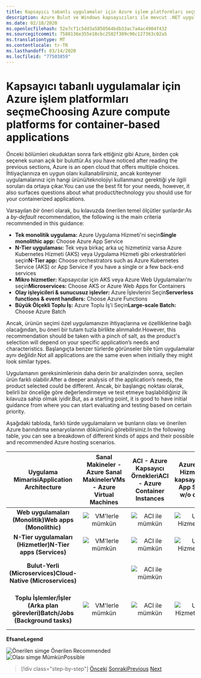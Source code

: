 ```yaml
---
title: Kapsayıcı tabanlı uygulamalar için Azure işlem platformları seçme
description: Azure Bulut ve Windows kapsayıcıları ile mevcut .NET uygulamalarını modernize edin | Kapsayıcı tabanlı uygulamalar için Azure bilgi işlem platformlarını seçme
ms.date: 02/18/2020
ms.openlocfilehash: 52e7cf1c5dd3a5850564bdb33ac7a4ac4904f432
ms.sourcegitcommit: 7588136e355e10cbc2582f389c90c127363c02a5
ms.translationtype: MT
ms.contentlocale: tr-TR
ms.lasthandoff: 03/14/2020
ms.locfileid: "77503859"
---
```

# <a name="choosing-azure-compute-platforms-for-container-based-applications"></a><span data-ttu-id="6d18a-103">Kapsayıcı tabanlı uygulamalar için Azure işlem platformları seçme</span><span class="sxs-lookup"><span data-stu-id="6d18a-103">Choosing Azure compute platforms for container-based applications</span></span>

<span data-ttu-id="6d18a-104">Önceki bölümleri okuduktan sonra fark ettiğiniz gibi Azure, birden çok seçenek sunan açık bir buluttür.</span><span class="sxs-lookup"><span data-stu-id="6d18a-104">As you have noticed after reading the previous sections, Azure is an open cloud that offers multiple choices.</span></span> <span data-ttu-id="6d18a-105">İhtiyaçlarınıza en uygun olanı kullanabilirsiniz, ancak konteyner uygulamalarınız için hangi ürünü/teknolojiyi kullanmanız gerektiği yle ilgili soruları da ortaya çıkar.</span><span class="sxs-lookup"><span data-stu-id="6d18a-105">You can use the best fit for your needs, however, it also surfaces questions about what product/technology you should use for your containerized applications.</span></span>

<span data-ttu-id="6d18a-106">Varsayılan *bir* öneri olarak, bu kılavuzda önerilen temel ölçütler şunlardır:</span><span class="sxs-lookup"><span data-stu-id="6d18a-106">As a *by-default* recommendation, the following is the main criteria recommended in this guidance:</span></span>

- <span data-ttu-id="6d18a-107">**Tek monolitik uygulama:** Azure Uygulama Hizmeti'ni seçin</span><span class="sxs-lookup"><span data-stu-id="6d18a-107">**Single monolithic app:** Choose Azure App Service</span></span>
- <span data-ttu-id="6d18a-108">**N-Tier uygulaması:** Tek veya birkaç arka uç hizmetiniz varsa Azure Kubernetes Hizmeti (AKS) veya Uygulama Hizmeti gibi orkestratörleri seçin</span><span class="sxs-lookup"><span data-stu-id="6d18a-108">**N-Tier app:** Choose orchestrators such as Azure Kubernetes Service (AKS) or App Service if you have a single or a few back-end services</span></span>
- <span data-ttu-id="6d18a-109">**Mikro hizmetler:** Kapsayıcılar için AKS veya Azure Web Uygulamaları'nı seçin</span><span class="sxs-lookup"><span data-stu-id="6d18a-109">**Microservices:** Choose AKS or Azure Web Apps for Containers</span></span>
- <span data-ttu-id="6d18a-110">**Olay işleyicileri & sunucusuz işlevler:** Azure İşlevlerini Seçin</span><span class="sxs-lookup"><span data-stu-id="6d18a-110">**Serverless functions & event handlers:** Choose Azure Functions</span></span>
- <span data-ttu-id="6d18a-111">**Büyük Ölçekli Toplu İş:** Azure Toplu İş'i Seçin</span><span class="sxs-lookup"><span data-stu-id="6d18a-111">**Large-scale Batch:** Choose Azure Batch</span></span>

<span data-ttu-id="6d18a-112">Ancak, ürünün seçimi özel uygulamanızın ihtiyaçlarına ve özelliklerine bağlı olacağından, bu öneri bir tutam tuzla birlikte alınmalıdır.</span><span class="sxs-lookup"><span data-stu-id="6d18a-112">However, this recommendation should be taken with a pinch of salt, as the product's selection will depend on your specific application’s needs and characteristics.</span></span> <span data-ttu-id="6d18a-113">Başlangıçta benzer türlerde görünseler bile tüm uygulamalar aynı değildir.</span><span class="sxs-lookup"><span data-stu-id="6d18a-113">Not all applications are the same even when initially they might look similar types.</span></span>

<span data-ttu-id="6d18a-114">Uygulamanın gereksinimlerinin daha derin bir analizinden sonra, seçilen ürün farklı olabilir.</span><span class="sxs-lookup"><span data-stu-id="6d18a-114">After a deeper analysis of the application’s needs, the product selected could be different.</span></span> <span data-ttu-id="6d18a-115">Ancak, bir başlangıç noktası olarak, belirli bir önceliğe göre değerlendirmeye ve test etmeye başlabildiğiniz ilk kılavuza sahip olmak iyidir.</span><span class="sxs-lookup"><span data-stu-id="6d18a-115">But, as a starting point, it is good to have initial guidance from where you can start evaluating and testing based on certain priority.</span></span>

<span data-ttu-id="6d18a-116">Aşağıdaki tabloda, farklı türde uygulamaların ve bunların olası ve önerilen Azure barındırma senaryolarının dökümünü görebilirsiniz.</span><span class="sxs-lookup"><span data-stu-id="6d18a-116">In the following table, you can see a breakdown of different kinds of apps and their possible and recommended Azure hosting scenarios.</span></span>

| <span data-ttu-id="6d18a-117">Uygulama Mimarisi</span><span class="sxs-lookup"><span data-stu-id="6d18a-117">Application Architecture</span></span> | <span data-ttu-id="6d18a-118">Sanal Makineler - Azure Sanal Makineler</span><span class="sxs-lookup"><span data-stu-id="6d18a-118">VMs - Azure Virtual Machines</span></span> | <span data-ttu-id="6d18a-119">ACI - Azure Kapsayıcı Örnekleri</span><span class="sxs-lookup"><span data-stu-id="6d18a-119">ACI - Azure Container Instances</span></span> | <span data-ttu-id="6d18a-120">Azure Uygulama Hizmeti (w-w/o kapsayıcıları)</span><span class="sxs-lookup"><span data-stu-id="6d18a-120">Azure App Service (w-w/o containers)</span></span> | <span data-ttu-id="6d18a-121">AKS - Azure Kubernetes Hizmetleri</span><span class="sxs-lookup"><span data-stu-id="6d18a-121">AKS - Azure Kubernetes Services</span></span> | <span data-ttu-id="6d18a-122">Azure İşlevleri</span><span class="sxs-lookup"><span data-stu-id="6d18a-122">Azure Functions</span></span> | <span data-ttu-id="6d18a-123">Azure Batch</span><span class="sxs-lookup"><span data-stu-id="6d18a-123">Azure Batch</span></span> |
|:------------------------:|:--:|:--:|:--:|:--:|:--:|:--:|
| <span data-ttu-id="6d18a-124">**Web uygulamaları (Monolitik)**</span><span class="sxs-lookup"><span data-stu-id="6d18a-124">**Web apps (Monolithic)**</span></span>         | ![VM'lerle mümkün](media/choosing-azure-compute-options-for-container-based-applications/possible.png) | ![ACI ile mümkün](media/choosing-azure-compute-options-for-container-based-applications/possible.png) | ![Uygulama Hizmeti ile önerilir](media/choosing-azure-compute-options-for-container-based-applications/recommended.png) | ![AKS ile mümkün](media/choosing-azure-compute-options-for-container-based-applications/possible.png) | | |
| <span data-ttu-id="6d18a-129">**N-Tier uygulamaları (Hizmetler)**</span><span class="sxs-lookup"><span data-stu-id="6d18a-129">**N-Tier apps (Services)**</span></span>        | ![VM'lerle mümkün](media/choosing-azure-compute-options-for-container-based-applications/possible.png) | ![ACI ile mümkün](media/choosing-azure-compute-options-for-container-based-applications/possible.png) | ![Uygulama Hizmeti ile önerilir](media/choosing-azure-compute-options-for-container-based-applications/recommended.png) | ![AKS ile mümkün](media/choosing-azure-compute-options-for-container-based-applications/possible.png) | ![Azure Fuctions ile mümkün](media/choosing-azure-compute-options-for-container-based-applications/possible.png) | |
| <span data-ttu-id="6d18a-135">**Bulut-Yerli (Microservices)**</span><span class="sxs-lookup"><span data-stu-id="6d18a-135">**Cloud-Native (Microservices)**</span></span>  | | ![ACI ile mümkün](media/choosing-azure-compute-options-for-container-based-applications/possible.png) | | ![AKS ile önerilir](media/choosing-azure-compute-options-for-container-based-applications/recommended.png) <br/> <span data-ttu-id="6d18a-138">(Linux&nbsp;konteynerleri)</span><span class="sxs-lookup"><span data-stu-id="6d18a-138">(Linux&nbsp;containers)</span></span>| ![Azure İşlevleriyle Önerilir](media/choosing-azure-compute-options-for-container-based-applications/recommended.png) <br/> <span data-ttu-id="6d18a-140">(Olay&#x2011;tahrik)</span><span class="sxs-lookup"><span data-stu-id="6d18a-140">(Event&#x2011;driven)</span></span> | |
| <span data-ttu-id="6d18a-141">**Toplu İşlemler/İşler (Arka plan görevleri)**</span><span class="sxs-lookup"><span data-stu-id="6d18a-141">**Batch/Jobs (Background tasks)**</span></span> | ![VM'lerle mümkün](media/choosing-azure-compute-options-for-container-based-applications/possible.png) | ![ACI ile mümkün](media/choosing-azure-compute-options-for-container-based-applications/possible.png) | ![Uygulama Hizmeti ile Mümkün](media/choosing-azure-compute-options-for-container-based-applications/possible.png) | ![AKS ile mümkün](media/choosing-azure-compute-options-for-container-based-applications/possible.png) | ![Azure İşlevleriyle Önerilir](media/choosing-azure-compute-options-for-container-based-applications/recommended.png) <br/> <span data-ttu-id="6d18a-147">(Arka&nbsp;plan görevleri)</span><span class="sxs-lookup"><span data-stu-id="6d18a-147">(Background&nbsp;tasks)</span></span> | ![Azure Toplu İşile Önerilir](media/choosing-azure-compute-options-for-container-based-applications/recommended.png) <br/> <span data-ttu-id="6d18a-149">(Büyük&#x2011;ölçeği)</span><span class="sxs-lookup"><span data-stu-id="6d18a-149">(Large&#x2011;scale)</span></span> |

<span data-ttu-id="6d18a-150">**Efsane**</span><span class="sxs-lookup"><span data-stu-id="6d18a-150">**Legend**</span></span>

![Önerilen simge](media/choosing-azure-compute-options-for-container-based-applications/recommended.png) <span data-ttu-id="6d18a-152">Önerilen </span><span class="sxs-lookup"><span data-stu-id="6d18a-152">Recommended </span></span>\
![Olası simge](media/choosing-azure-compute-options-for-container-based-applications/possible.png) <span data-ttu-id="6d18a-154">Mümkün</span><span class="sxs-lookup"><span data-stu-id="6d18a-154">Possible</span></span>

> [!div class="step-by-step"]
> <span data-ttu-id="6d18a-155">[Önceki](when-to-deploy-windows-containers-to-azure-container-service-kubernetes.md)
> [Sonraki](build-resilient-services-ready-for-the-cloud-embrace-transient-failures-in-the-cloud.md)</span><span class="sxs-lookup"><span data-stu-id="6d18a-155">[Previous](when-to-deploy-windows-containers-to-azure-container-service-kubernetes.md)
[Next](build-resilient-services-ready-for-the-cloud-embrace-transient-failures-in-the-cloud.md)</span></span>
